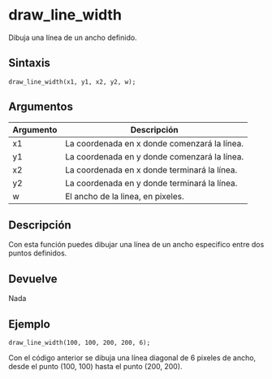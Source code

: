# draw_line_width

Dibuja una línea de un ancho definido.

## Sintaxis

  
```gml  
draw_line_width(x1, y1, x2, y2, w);  
```  

## Argumentos

Argumento|Descripción|  
---|---|  
x1|La coordenada en x donde comenzará la línea.|  
y1|La coordenada en y donde comenzará la línea.|  
x2|La coordenada en x donde terminará la línea.|  
y2|La coordenada en y donde terminará la línea.|  
w|El ancho de la linea, en pixeles.|  

## Descripción

Con esta función puedes dibujar una línea de un ancho especifico entre dos puntos definidos.

## Devuelve

Nada

## Ejemplo

  
```gml  
draw_line_width(100, 100, 200, 200, 6);  
```  
Con el código anterior se dibuja una línea diagonal de 6 pixeles de ancho, desde el punto (100, 100) hasta el punto (200, 200).